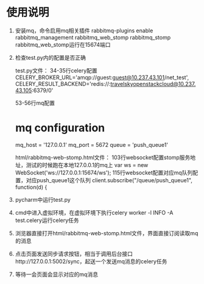 # 使用说明
1. 安装mq，命令启用mq相关插件
    rabbitmq-plugins enable rabbitmq_management rabbitmq_web_stomp rabbitmq_stomp
    rabbitmq_web_stomp运行在15674端口

2. 检查test.py内的配置是否正确

    test.py文件：
    34-35行celery配置
    CELERY_BROKER_URL='amqp://guest:guest@10.237.43.101/net_test',
    CELERY_RESULT_BACKEND='redis://:travelskyopenstackcloud@10.237.43.105:6379/0'

    53-56行mq配置
    # mq configuration
    mq_host = '127.0.0.1'
    mq_port = 5672
    queue = 'push_queue1'

    html/rabbitmq-web-stomp.html文件：
    103行websocket配置stomp服务地址，测试的时候跑在本地127.0.0.1的mq上
    var ws = new WebSocket('ws://127.0.0.1:15674/ws');
    115行websocket配置对应mq队列配置，对应push_queue1这个队列
    client.subscribe("/queue/push_queue1", function(d) {

2. pycharm中运行test.py

3. cmd中进入虚拟环境，在虚拟环境下执行celery worker -l INFO -A test.celery运行celery任务

4. 浏览器直接打开html/rabbitmq-web-stomp.html文件，界面直接订阅读取mq的消息

5. 点击页面发送同步请求按钮，相当于调用后台接口http://127.0.0.1:5002/sync，起送一个发送mq消息的celery任务

6. 等待一会页面会显示对应的mq消息
